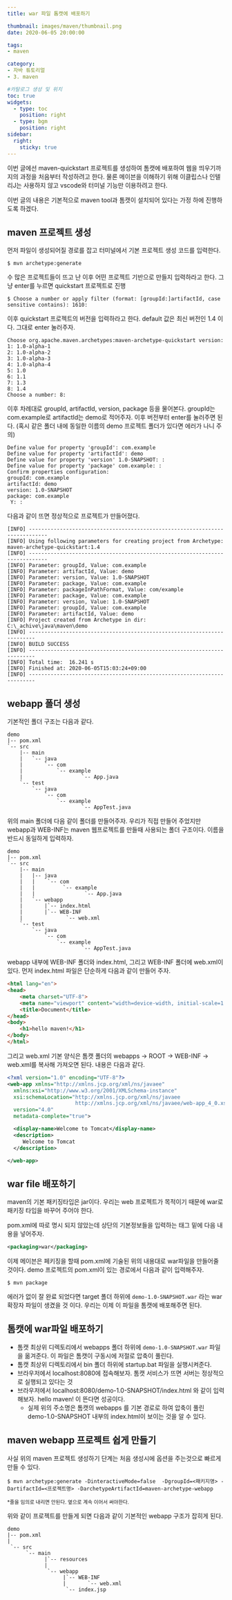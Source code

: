 ```yaml
---
title: war 파일 톰캣에 배포하기

thumbnail: images/maven/thumbnail.png
date: 2020-06-05 20:00:00

tags: 
- maven

category:
- 자바 튜토리얼
- 3. maven

#카탈로그 생성 및 위치
toc: true
widgets:
  - type: toc
    position: right
  - type: bgm
    position: right
sidebar:
  right:
    sticky: true
---
```


이번 글에선 maven-quickstart 프로젝트를 생성하여 톰캣에 배포하여 웹을 띄우기까지의 과정을 처음부터 작성하려고 한다. 물론 메이븐을 이해하기 위해 이클립스나 인텔리J는 사용하지 않고 vscode와 터미널 기능만 이용하려고 한다.<!-- more -->

이번 글의 내용은 기본적으로 maven tool과 톰캣이 설치되어 있다는 가정 하에 진행하도록 하겠다. 

## maven 프로젝트 생성
먼저 파일이 생성되어질 경로를 잡고 터미널에서 기본 프로젝트 생성 코드를 입력한다.
```
$ mvn archetype:generate 
```

수 많은 프로젝트들이 뜨고 난 이후 어떤 프로젝트 기반으로 만들지 입력하라고 한다. 그냥 enter를 누르면 quickstart 프로젝트로 진행
```
$ Choose a number or apply filter (format: [groupId:]artifactId, case sensitive contains): 1610:
```

이후 quickstart 프로젝트의 버전을 입력하라고 한다. default 값은 최신 버전인 1.4 이다. 그대로 enter 눌러주자.
```
Choose org.apache.maven.archetypes:maven-archetype-quickstart version: 
1: 1.0-alpha-1
2: 1.0-alpha-2
3: 1.0-alpha-3
4: 1.0-alpha-4
5: 1.0
6: 1.1
7: 1.3
8: 1.4
Choose a number: 8:
```

이후 차례대로 groupId, artifactId, version, package 등을 물어본다. groupId는 com.example로 artifactId는 demo로 적어주자. 이후 버전부터 enter를 눌러주면 된다. (혹시 같은 폴더 내에 동일한 이름의 demo 프로젝트 폴더가 있다면 에러가 나니 주의)
```
Define value for property 'groupId': com.example
Define value for property 'artifactId': demo
Define value for property 'version' 1.0-SNAPSHOT: : 
Define value for property 'package' com.example: : 
Confirm properties configuration:
groupId: com.example
artifactId: demo
version: 1.0-SNAPSHOT
package: com.example
 Y: :
```

다음과 같이 뜨면 정상적으로 프로젝트가 만들어졌다.
```
[INFO] ----------------------------------------------------------------------------
[INFO] Using following parameters for creating project from Archetype: maven-archetype-quickstart:1.4
[INFO] ----------------------------------------------------------------------------
[INFO] Parameter: groupId, Value: com.example
[INFO] Parameter: artifactId, Value: demo
[INFO] Parameter: version, Value: 1.0-SNAPSHOT
[INFO] Parameter: package, Value: com.example
[INFO] Parameter: packageInPathFormat, Value: com/example
[INFO] Parameter: package, Value: com.example
[INFO] Parameter: version, Value: 1.0-SNAPSHOT
[INFO] Parameter: groupId, Value: com.example
[INFO] Parameter: artifactId, Value: demo
[INFO] Project created from Archetype in dir: C:\_achive\java\maven\demo
[INFO] ------------------------------------------------------------------------
[INFO] BUILD SUCCESS
[INFO] ------------------------------------------------------------------------
[INFO] Total time:  16.241 s
[INFO] Finished at: 2020-06-05T15:03:24+09:00
[INFO] ------------------------------------------------------------------------
```

## webapp 폴더 생성
기본적인 폴더 구조는 다음과 같다.

```
demo
|-- pom.xml
`-- src
    |-- main
    |   `-- java
    |       `-- com
    |           `-- example
    |                   `-- App.java
    `-- test
        `-- java
            `-- com
                `-- example
                        `-- AppTest.java
```

위의 main 폴더에 다음 같이 폴더를 만들어주자. 우리가 직접 만들어 주었지만 webapp과 WEB-INF는 maven 웹프로젝트를 만들때 사용되는 폴더 구조이다. 이름을 반드시 동일하게 입력하자.

```
demo
|-- pom.xml
`-- src
    |-- main
    |   |-- java
    |   |    `-- com
    |   |         `-- example
    |   |                `-- App.java
    |   `-- webapp
    |       |`-- index.html
    |       |`-- WEB-INF
    |              `-- web.xml
    `-- test
        `-- java
            `-- com
                `-- example
                        `-- AppTest.java
```

webapp 내부에 WEB-INF 폴더와 index.html, 그리고 WEB-INF 폴더에 web.xml이 있다. 먼저 index.html 파일은 단순하게 다음과 같이 만들어 주자.

```html
<html lang="en">
<head>
    <meta charset="UTF-8">
    <meta name="viewport" content="width=device-width, initial-scale=1.0">
    <title>Document</title>
</head>
<body>
    <h1>hello maven!</h1>
</body>
</html>
```

그리고 web.xml 기본 양식은 톰캣 폴더의 webapps -> ROOT -> WEB-INF -> web.xml를 복사해 가져오면 된다. 내용은 다음과 같다.
```xml
<?xml version="1.0" encoding="UTF-8"?>
<web-app xmlns="http://xmlns.jcp.org/xml/ns/javaee"
  xmlns:xsi="http://www.w3.org/2001/XMLSchema-instance"
  xsi:schemaLocation="http://xmlns.jcp.org/xml/ns/javaee
                      http://xmlns.jcp.org/xml/ns/javaee/web-app_4_0.xsd"
  version="4.0"
  metadata-complete="true">

  <display-name>Welcome to Tomcat</display-name>
  <description>
     Welcome to Tomcat
  </description>

</web-app>
```

## war file 배포하기
maven의 기본 패키징타입은 jar이다. 우리는 web 프로젝트가 목적이기 때문에 war로 패키징 타입을 바꾸어 주어야 한다. 

pom.xml에 따로 명시 되지 않았는데 상단의 기본정보들을 입력하는 태그 밑에 다음 내용을 넣어주자.
```xml
<packaging>war</packaging>
```

이제 메이븐은 페키징을 할때 pom.xml에 기술된 위의 내용대로 war파일을 만들어줄 것이다. demo 프로젝트의 pom.xml이 있는 경로에서 다음과 같이 입력해주자.

```
$ mvn package
```

에러가 없이 잘 완료 되었다면 target 폴더 하위에 `demo-1.0-SNAPSHOT.war` 라는 war 확장자 파일이 생겼을 것 이다. 우리는 이제 이 파일을 톰캣에 배포해주면 된다.

## 톰캣에 war파일 배포하기
- 톰캣 최상위 디렉토리에서 webapps 폴더 하위에 `demo-1.0-SNAPSHOT.war` 파일을 옮겨준다. 이 파일은 톰캣이 구동시에 저절로 압축이 풀린다.
- 톰캣 최상위 디렉토리에서 bin 폴더 하위에 startup.bat 파일을 실행시켜준다. 
- 브라우저에서 localhost:8080에 접속해보자. 톰캣 서비스가 뜨면 서버는 정상적으로 실행되고 있다는 것
- 브라우저에서 localhost:8080/demo-1.0-SNAPSHOT/index.html 와 같이 입력해보자. hello maven! 이 뜬다면 성공이다.
  - 실제 위의 주소명은 톰캣의 webapps 를 기본 경로로 하여 압축이 풀린 demo-1.0-SNAPSHOT 내부의 index.html이 보이는 것을 알 수 있다. 

## maven webapp 프로젝트 쉽게 만들기
사실 위의 maven 프로젝트 생성하기 단계는 처음 생성시에 옵션을 주는것으로 빠르게 만들 수 있다.

```
$ mvn archetype:generate -DinteractiveMode=false  -DgroupId=<패키지명> -DartifactId=<프로젝트명> -DarchetypeArtifactId=maven-archetype-webapp
```
<sup>*줄을 임의로 내리면 안된다. 옆으로 계속 이어서 써야한다.</sup>

위와 같이 프로젝트를 만들게 되면 다음과 같이 기본적인 webapp 구조가 잡히게 된다.

```
demo
|-- pom.xml
|
 `-- src
      `-- main
            |`-- resources
            |
             `-- webapp
                  |`-- WEB-INF
                  |       `-- web.xml
                   `-- index.jsp
```
